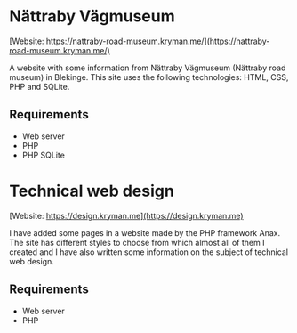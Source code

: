 # Nättraby Vägmuseum

[Website: https://nattraby-road-museum.kryman.me/](https://nattraby-road-museum.kryman.me/)

A website with some information from Nättraby Vägmuseum (Nättraby road museum) in Blekinge. This site uses the following technologies: HTML, CSS, PHP and SQLite.

## Requirements

* Web server
* PHP
* PHP SQLite

# Technical web design

[Website: https://design.kryman.me](https://design.kryman.me)

I have added some pages in a website made by the PHP framework Anax. The site has different styles to choose from which almost all of them I created and I have also written some information on the subject of technical web design. 

## Requirements

* Web server
* PHP